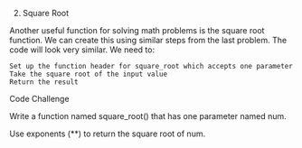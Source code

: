 2. Square Root

Another useful function for solving math problems is the square root function. We can create this using similar steps from the last problem. The code will look very similar. We need to:

    Set up the function header for square_root which accepts one parameter
    Take the square root of the input value
    Return the result

Code Challenge

Write a function named square_root() that has one parameter named num.

Use exponents (**) to return the square root of num.